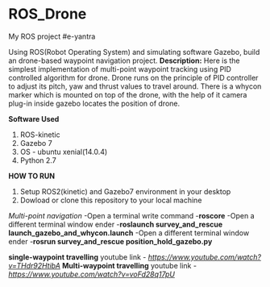 # ROS_Drone
My ROS project #e-yantra

Using ROS(Robot Operating System) and simulating software Gazebo, build an drone-based waypoint navigation project.
**Description:**
Here is the simplest implementation of multi-point waypoint tracking using PID controlled algorithm for drone.
Drone runs on the principle of PID controller to adjust its pitch, yaw and thrust values to travel around.
There is a whycon marker which is mounted on top of the drone, with the help of it camera plug-in inside gazebo locates the position of drone. 

**Software Used**
1. ROS-kinetic
2. Gazebo 7
3. OS - ubuntu xenial(14.0.4)
4. Python 2.7

**HOW TO RUN**
1. Setup ROS2(kinetic) and Gazebo7 environment in your desktop
2. Dowload or clone this repository to your local machine

*Multi-point navigation*
-Open a terminal write command -**roscore**
-Open a different terminal window ender -**roslaunch survey_and_rescue launch_gazebo_and_whycon.launch**
-Open a different terminal window ender -**rosrun survey_and_rescue position_hold_gazebo.py**


**single-waypoint travelling** youtube link - *https://www.youtube.com/watch?v=THdr92HtibA*
**Multi-waypoint travelling** youtube link - *https://www.youtube.com/watch?v=voFd28q17pU*
